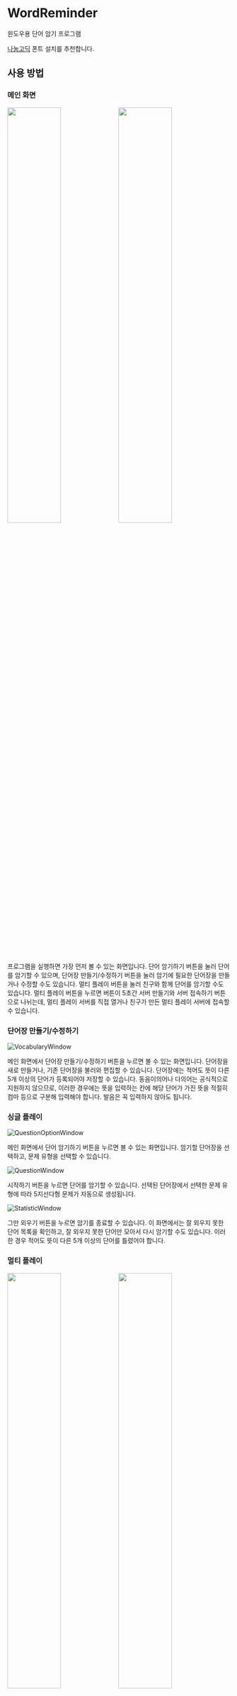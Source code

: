 # WordReminder
윈도우용 단어 암기 프로그램

[나눔고딕](https://hangeul.naver.com/2017/nanum) 폰트 설치를 추천합니다.

## 사용 방법
### 메인 화면
<p float="left">
	<img src="https://github.com/kmc7468/WordReminder/blob/master/img/MainWindow.png" width="49%" />
	<img src="https://github.com/kmc7468/WordReminder/blob/master/img/MainWindow_MultiplayClicked.png" width="49%" />
</p>

프로그램을 실행하면 가장 먼저 볼 수 있는 화면입니다. 단어 암기하기 버튼을 눌러 단어를 암기할 수 있으며, 단어장 만들기/수정하기 버튼을 눌러 암기에 필요한 단어장을 만들거나 수정할 수도 있습니다. 멀티 플레이 버튼을 눌러 친구와 함께 단어를 암기할 수도 있습니다. 멀티 플레이 버튼을 누르면 버튼이 5초간 서버 만들기와 서버 접속하기 버튼으로 나뉘는데, 멀티 플레이 서버를 직접 열거나 친구가 만든 멀티 플레이 서버에 접속할 수 있습니다.

### 단어장 만들기/수정하기
![VocabularyWindow](https://github.com/kmc7468/WordReminder/blob/master/img/VocabularyWindow.png)

메인 화면에서 단어장 만들기/수정하기 버튼을 누르면 볼 수 있는 화면입니다. 단어장을 새로 만들거나, 기존 단어장을 불러와 편집할 수 있습니다. 단어장에는 적어도 뜻이 다른 5개 이상의 단어가 등록되어야 저장할 수 있습니다. 동음이의어나 다의어는 공식적으로 지원하지 않으므로, 이러한 경우에는 뜻을 입력하는 칸에 해당 단어가 가진 뜻을 적절히 컴마 등으로 구분해 입력해야 합니다. 발음은 꼭 입력하지 않아도 됩니다.

### 싱글 플레이
![QuestionOptionWindow](https://github.com/kmc7468/WordReminder/blob/master/img/QuestionOptionWindow.png)

메인 화면에서 단어 암기하기 버튼을 누르면 볼 수 있는 화면입니다. 암기할 단어장을 선택하고, 문제 유형을 선택할 수 있습니다.

![QuestionWindow](https://github.com/kmc7468/WordReminder/blob/master/img/QuestionWindow.png)

시작하기 버튼을 누르면 단어를 암기할 수 있습니다. 선택된 단어장에서 선택한 문제 유형에 따라 5지선다형 문제가 자동으로 생성됩니다.

![StatisticWindow](https://github.com/kmc7468/WordReminder/blob/master/img/StatisticWindow.png)

그만 외우기 버튼을 누르면 암기를 종료할 수 있습니다. 이 화면에서는 잘 외우지 못한 단어 목록을 확인하고, 잘 외우지 못한 단어만 모아서 다시 암기할 수도 있습니다. 이러한 경우 적어도 뜻이 다른 5개 이상의 단어를 틀렸어야 합니다.

### 멀티 플레이
<p float="left">
	<img src="https://github.com/kmc7468/WordReminder/blob/master/img/MultiplayStartWindow_ServerCreation.png" width="49%" />
	<img src="https://github.com/kmc7468/WordReminder/blob/master/img/MultiplayStartWindow_ServerJoining.png" width="49%" />
</p>

메인 화면에서 서버 만들기, 서버 접속하기 버튼을 누르면 볼 수 있는 화면입니다. 서버 만들기를 눌렀을 경우 컴퓨터의 외부 IP를 확인하고, 서버를 열 포트와 플레이 모드, 자신의 역할을 고를 수 있습니다. 서버 접속하기 버튼을 눌렀을 경우 접속할 서버의 주소를 입력할 수 있습니다.

턴제 모드는 두 사람의 역할이 매 턴마다 바뀌는 플레이 모드이고, 역할 고정 모드는 역할이 바뀌지 않는 플레이 모드입니다.

#### 턴제 모드
<p float="left">
	<img src="https://github.com/kmc7468/WordReminder/blob/master/img/QuestionWindow_Examiner1.png" width="49%" />
	<img src="https://github.com/kmc7468/WordReminder/blob/master/img/QuestionWindow_Examiner2.png" width="49%" />
</p>

턴제 모드에서, 먼저 출제자는 컴퓨터가 생성한 5개의 선지를 확인할 수 있습니다. 출제자는 이 중 하나의 단어를 골라 응시자에게 해당 단어를 맞히도록 할 수 있습니다. 응시자가 문제를 맞힐 때까지 출제자는 대기하게 됩니다.

<p float="left">
	<img src="https://github.com/kmc7468/WordReminder/blob/master/img/QuestionWindow_Examinee1.png" width="49%" />
	<img src="https://github.com/kmc7468/WordReminder/blob/master/img/QuestionWindow_Examinee2.png" width="49%" />
</p>

응시자는 먼저 출제자가 단어를 고르는 것을 대기하게 됩니다. 출제자가 단어를 고르면, 응시자는 출제자의 컴퓨터가 생성한 5개의 선지를 확인할 수 있습니다. 응시자는 제시된 문제를 읽고, 적절한 답을 골라야 합니다. 이때, 답은 출제자가 정한 단어가 됩니다.

문제의 유형은 서버 생성자의 설정에 따릅니다. 만약 1가지 유형만 골랐다면 해당 유형의 문제만 출제되고, 2가지 유형을 골랐다면 랜덤으로 유형이 결정됩니다.

응시자가 올바른 답을 고르면 1회의 턴이 끝나고, 출제자와 응시자의 역할이 바뀝니다. 게임은 언제든지 그만 외우기 버튼을 눌러 중지할 수 있습니다. 그만 외우기 버튼을 누르면 싱글 플레이와 같이 잘 외우지 못한 단어 목록을 확인하고, 잘 외우지 못한 단어만 모아서 다시 암기할 수도 있습니다. 단, 다시 암기하는 것은 멀티 플레이가 아닌 싱글 플레이로 진행됩니다.

### 역할 고정 모드
<p float="left">
	<img src="https://github.com/kmc7468/WordReminder/blob/master/img/ExaminerWindow_1.png" width="49%" />
	<img src="https://github.com/kmc7468/WordReminder/blob/master/img/ExaminerWindow_2.png" width="49%" />
</p>

역할 고정 모드에서, 먼저 출제자는 단어 목록을 확인할 수 있습니다. 출제자는 이 중 하나의 단어를 골라 응시자에게 해당 단어를 맞히도록 할 수 있습니다. 선택한 단어 외의 선지는 컴퓨터가 자동으로 생성합니다. 응시자가 문제를 맞힐 때까지 출제자는 대기하게 됩니다.

<p float="left">
	<img src="https://github.com/kmc7468/WordReminder/blob/master/img/QuestionWindow_FixedExaminee1.png" width="49%" />
	<img src="https://github.com/kmc7468/WordReminder/blob/master/img/QuestionWindow_FixedExaminee2.png" width="49%" />
</p>

응시자는 먼저 출제자가 단어를 고르는 것을 대기하게 됩니다. 출제자가 단어를 고르면, 응시자는 출제자가 고른 선지와 컴퓨터가 생성한 4개의 선지를 확인할 수 있습니다. 응시자는 제시된 문제를 읽고, 적절한 답을 골라야 합니다. 이때, 답은 출제자가 정한 단어가 됩니다.

문제의 유형은 서버 생성자의 설정에 따릅니다. 만약 1가지 유형만 골랐다면 해당 유형의 문제만 출제되고, 2가지 유형을 골랐다면 랜덤으로 유형이 결정됩니다.

응시자가 올바른 답을 고르면, 출제자는 다시 응답자에게 맞히도록 할 단어를 고를 수 있게되며, 응답자는 출제자가 단어를 고르는 것을 다시 대기하게 됩니다. 게임은 언제든지 그만 외우기 버튼을 눌러 중지할 수 있습니다. 그만 외우기 버튼을 누르면 싱글 플레이와 같이 잘 외우지 못한 단어 목록을 확인하고, 잘 외우지 못한 단어만 모아서 다시 암기할 수도 있습니다. 단, 다시 암기하는 것은 멀티 플레이가 아닌 싱글 플레이로 진행됩니다.

만약 출제자나 응답자 둘 중 한 쪽이 역할 변경 요청하기 버튼을 누르면, 상대방에게 출제자와 응답자의 역할을 바꿀 것을 요청하게 됩니다. 만약 상대방이 역할 변경을 수락할 경우 출제자는 응답자가, 응답자는 출제자가 되어 위에서 설명한 과정을 진행하게 됩니다.